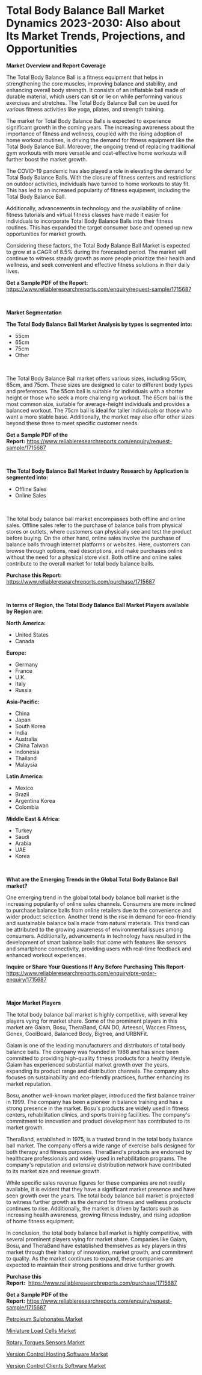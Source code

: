 <p><h1>Total Body Balance Ball Market Dynamics 2023-2030: Also about Its Market Trends, Projections, and Opportunities</h1></p><p><strong>Market Overview and Report Coverage</strong></p>
<p><p>The Total Body Balance Ball is a fitness equipment that helps in strengthening the core muscles, improving balance and stability, and enhancing overall body strength. It consists of an inflatable ball made of durable material, which users can sit or lie on while performing various exercises and stretches. The Total Body Balance Ball can be used for various fitness activities like yoga, pilates, and strength training.</p><p>The market for Total Body Balance Balls is expected to experience significant growth in the coming years. The increasing awareness about the importance of fitness and wellness, coupled with the rising adoption of home workout routines, is driving the demand for fitness equipment like the Total Body Balance Ball. Moreover, the ongoing trend of replacing traditional gym workouts with more versatile and cost-effective home workouts will further boost the market growth.</p><p>The COVID-19 pandemic has also played a role in elevating the demand for Total Body Balance Balls. With the closure of fitness centers and restrictions on outdoor activities, individuals have turned to home workouts to stay fit. This has led to an increased popularity of fitness equipment, including the Total Body Balance Ball.</p><p>Additionally, advancements in technology and the availability of online fitness tutorials and virtual fitness classes have made it easier for individuals to incorporate Total Body Balance Balls into their fitness routines. This has expanded the target consumer base and opened up new opportunities for market growth.</p><p>Considering these factors, the Total Body Balance Ball Market is expected to grow at a CAGR of 8.5% during the forecasted period. The market will continue to witness steady growth as more people prioritize their health and wellness, and seek convenient and effective fitness solutions in their daily lives.</p></p>
<p><strong>Get a Sample PDF of the Report:</strong> <a href="https://www.reliableresearchreports.com/enquiry/request-sample/1715687">https://www.reliableresearchreports.com/enquiry/request-sample/1715687</a></p>
<p>&nbsp;</p>
<p><strong>Market Segmentation</strong></p>
<p><strong>The Total Body Balance Ball Market Analysis by types is segmented into:</strong></p>
<p><ul><li>55cm</li><li>65cm</li><li>75cm</li><li>Other</li></ul></p>
<p>&nbsp;</p>
<p><p>The Total Body Balance Ball market offers various sizes, including 55cm, 65cm, and 75cm. These sizes are designed to cater to different body types and preferences. The 55cm ball is suitable for individuals with a shorter height or those who seek a more challenging workout. The 65cm ball is the most common size, suitable for average-height individuals and provides a balanced workout. The 75cm ball is ideal for taller individuals or those who want a more stable base. Additionally, the market may also offer other sizes beyond these three to meet specific customer needs.</p></p>
<p><strong>Get a Sample PDF of the Report:</strong>&nbsp;<a href="https://www.reliableresearchreports.com/enquiry/request-sample/1715687">https://www.reliableresearchreports.com/enquiry/request-sample/1715687</a></p>
<p>&nbsp;</p>
<p><strong>The Total Body Balance Ball Market Industry Research by Application is segmented into:</strong></p>
<p><ul><li>Offline Sales</li><li>Online Sales</li></ul></p>
<p>&nbsp;</p>
<p><p>The total body balance ball market encompasses both offline and online sales. Offline sales refer to the purchase of balance balls from physical stores or outlets, where customers can physically see and test the product before buying. On the other hand, online sales involve the purchase of balance balls through internet platforms or websites. Here, customers can browse through options, read descriptions, and make purchases online without the need for a physical store visit. Both offline and online sales contribute to the overall market for total body balance balls.</p></p>
<p><strong>Purchase this Report:</strong>&nbsp; <a href="https://www.reliableresearchreports.com/purchase/1715687">https://www.reliableresearchreports.com/purchase/1715687</a></p>
<p>&nbsp;</p>
<p><strong>In terms of Region, the Total Body Balance Ball Market Players available by Region are:</strong></p>
<p>
    <p> <strong> North America: </strong>
        <ul>
            <li>United States</li>
            <li>Canada</li>
        </ul>
        </p> 
    <p> <strong> Europe: </strong>
        <ul>
            <li>Germany</li>
            <li>France</li>
            <li>U.K.</li>
            <li>Italy</li>
            <li>Russia</li>
        </ul>
        </p> 
    <p> <strong> Asia-Pacific: </strong>
        <ul>
            <li>China</li>
            <li>Japan</li>
            <li>South Korea</li>
            <li>India</li>
            <li>Australia</li>
            <li>China Taiwan</li>
            <li>Indonesia</li>
            <li>Thailand</li>
            <li>Malaysia</li>
        </ul>
        </p> 
    <p> <strong> Latin America: </strong>
        <ul>
            <li>Mexico</li>
            <li>Brazil</li>
            <li>Argentina Korea</li>
            <li>Colombia</li>
        </ul>
        </p> 
    <p> <strong> Middle East & Africa: </strong>
        <ul>
            <li>Turkey</li>
            <li>Saudi</li>
            <li>Arabia</li>
            <li>UAE</li>
            <li>Korea</li>
        </ul>
    </p>
    </p>
<p>&nbsp;</p>
<p><strong>What are the Emerging Trends in the Global Total Body Balance Ball market?</strong></p>
<p><p>One emerging trend in the global total body balance ball market is the increasing popularity of online sales channels. Consumers are more inclined to purchase balance balls from online retailers due to the convenience and wider product selection. Another trend is the rise in demand for eco-friendly and sustainable balance balls made from natural materials. This trend can be attributed to the growing awareness of environmental issues among consumers. Additionally, advancements in technology have resulted in the development of smart balance balls that come with features like sensors and smartphone connectivity, providing users with real-time feedback and enhanced workout experiences.</p></p>
<p><strong>Inquire or Share Your Questions If Any Before Purchasing This Report</strong>- <a href="https://www.reliableresearchreports.com/enquiry/pre-order-enquiry/1715687">https://www.reliableresearchreports.com/enquiry/pre-order-enquiry/1715687</a></p>
<p>&nbsp;</p>
<p><strong>Major Market Players</strong></p>
<p><p>The total body balance ball market is highly competitive, with several key players vying for market share. Some of the prominent players in this market are Gaiam, Bosu, TheraBand, CAN DO, Arteesol, Wacces Fitness, Gonex, CoolBoard, Balanced Body, Bigtree, and URBNFit. </p><p>Gaiam is one of the leading manufacturers and distributors of total body balance balls. The company was founded in 1988 and has since been committed to providing high-quality fitness products for a healthy lifestyle. Gaiam has experienced substantial market growth over the years, expanding its product range and distribution channels. The company also focuses on sustainability and eco-friendly practices, further enhancing its market reputation.</p><p>Bosu, another well-known market player, introduced the first balance trainer in 1999. The company has been a pioneer in balance training and has a strong presence in the market. Bosu's products are widely used in fitness centers, rehabilitation clinics, and sports training facilities. The company's commitment to innovation and product development has contributed to its market growth.</p><p>TheraBand, established in 1975, is a trusted brand in the total body balance ball market. The company offers a wide range of exercise balls designed for both therapy and fitness purposes. TheraBand's products are endorsed by healthcare professionals and widely used in rehabilitation programs. The company's reputation and extensive distribution network have contributed to its market size and revenue growth.</p><p>While specific sales revenue figures for these companies are not readily available, it is evident that they have a significant market presence and have seen growth over the years. The total body balance ball market is projected to witness further growth as the demand for fitness and wellness products continues to rise. Additionally, the market is driven by factors such as increasing health awareness, growing fitness industry, and rising adoption of home fitness equipment.</p><p>In conclusion, the total body balance ball market is highly competitive, with several prominent players vying for market share. Companies like Gaiam, Bosu, and TheraBand have established themselves as key players in this market through their history of innovation, market growth, and commitment to quality. As the market continues to expand, these companies are expected to maintain their strong positions and drive further growth.</p></p>
<p><strong>Purchase this Report:</strong>&nbsp;&nbsp;<a href="https://www.reliableresearchreports.com/purchase/1715687">https://www.reliableresearchreports.com/purchase/1715687</a></p>
<p></p>
<p><strong>Get a Sample PDF of the Report:</strong>&nbsp;<a href="https://www.reliableresearchreports.com/enquiry/request-sample/1715687">https://www.reliableresearchreports.com/enquiry/request-sample/1715687</a></p>
<p><p><a href="https://www.linkedin.com/pulse/petroleum-sulphonates-market-research-report-unlocks-analysis-nk7ff/">Petroleum Sulphonates Market</a></p><p><a href="https://github.com/JameTravis/Market-Research-Report-List-2/blob/main/miniature-load-cells-market.md">Miniature Load Cells Market</a></p><p><a href="https://github.com/RichRobinson5/Market-Research-Report-List-2/blob/main/rotary-torques-sensors-market.md">Rotary Torques Sensors Market</a></p><p><a href="https://medium.com/@nicosmitham/version-control-hosting-software-market-insight-market-trends-growth-forecasted-from-2023-to-05948417e623">Version Control Hosting Software Market</a></p><p><a href="https://medium.com/@jasperkuhic2023/version-control-clients-software-market-trends-forecast-and-competitive-analysis-to-2030-c87dc46b244b">Version Control Clients Software Market</a></p></p>